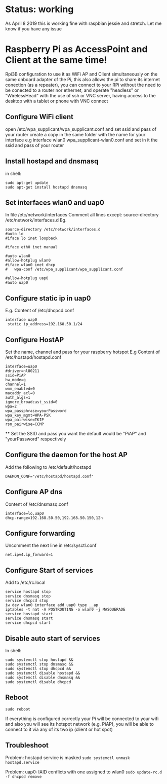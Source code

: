 # Status: working 
As April 8 2019 this is working fine with raspbian jessie and stretch. Let me know if you have any issue

# Raspberry Pi as AccessPoint and Client at the same time! 
Rpi3B configuration to use it as WiFi AP and Client simultaneously on the same onboard adapter of the Pi, this also allows the pi to share its internet conection (as a repeater), you can connect to your RPi without the need to be conected to a router nor ethernet, and operate "headless" or "WirelessHead" with the use of ssh or VNC server, having access to the desktop with a tablet or phone with VNC connect

## Configure WiFi client
open /etc/wpa_supplicant/wpa_supplicant.conf and set ssid and pass of your router
create a copy in the same folder with the name for your interface e.g interface wlan0 wpa_supplicant-wlan0.conf and set in it the ssid and pass of your router

## Install hostapd and dnsmasq
in shell: 
```
sudo apt-get update
sudo apt-get install hostapd dnsmasq
```

## Set interfaces wlan0 and uap0 
In file /etc/network/interfaces
Comment all lines except: source-directory /etc/network/interfaces.d
Eg. 

```
source-directory /etc/network/interfaces.d
#auto lo
#iface lo inet loopback

#iface eth0 inet manual

#auto wlan0
#allow-hotplug wlan0
#iface wlan0 inet dhcp
#   wpa-conf /etc/wpa_supplicant/wpa_supplicant.conf

#allow-hotplug uap0
#auto uap0
```

## Configure static ip in uap0 
E.g. Content of /etc/dhcpcd.conf
```
interface uap0
 static ip_address=192.168.50.1/24
```

## Configure HostAP
Set the name, channel and pass for your raspberry hotspot
E.g Content of /etc/hostapd/hostapd.conf

```
interface=uap0
#driver=nl80211
ssid=PiAP
hw_mode=g
channel=1
wmm_enabled=0
macaddr_acl=0
auth_algs=1
ignore_broadcast_ssid=0
wpa=2
wpa_passphrase=yourPassword
wpa_key_mgmt=WPA-PSK
wpa_pairwise=TKIP
rsn_pairwise=CCMP
```


** Set the SSID and pass you want the default would be "PiAP" and "yourPassword" respectively

## Configure the daemon for the host AP
Add the following to /etc/default/hostapd

`DAEMON_CONF="/etc/hostapd/hostapd.conf"`

## Configure AP dns
Content of /etc/dnsmasq.conf
```
interface=lo,uap0
dhcp-range=192.168.50.50,192.168.50.150,12h 
```

## Configure forwarding
Uncomment the next line in /etc/sysctl.conf

`net.ipv4.ip_forward=1`


## Configure Start of services
Add to /etc/rc.local 
```
service hostapd stop
service dnsmasq stop
service dhcpcd stop
iw dev wlan0 interface add uap0 type __ap
iptables -t nat -A POSTROUTING -o wlan0 -j MASQUERADE
service hostapd start
service dnsmasq start
service dhcpcd start
```

## Disable auto start of services
In shell: 
```
sudo systemctl stop hostapd &&
sudo systemctl stop dnsmasq &&
sudo systemctl stop dhcpcd &&
sudo systemctl disable hostapd &&
sudo systemctl disable dnsmasq &&
sudo systemctl disable dhcpcd
```

## Reboot
`sudo reboot`

If everything is configured correctly your Pi will be connected to your wifi and also you will see its hotspot network (e.g. PiAP), you will be able to connect to it via any of its two ip (client or hot spot)

## Troubleshoot
Problem: hostapd service is masked 
`sudo systemctl unmask hostapd.service`

Problem: uap0: IAID conflicts with one assigned to wlan0
`sudo update-rc.d -f dhcpcd remove`

